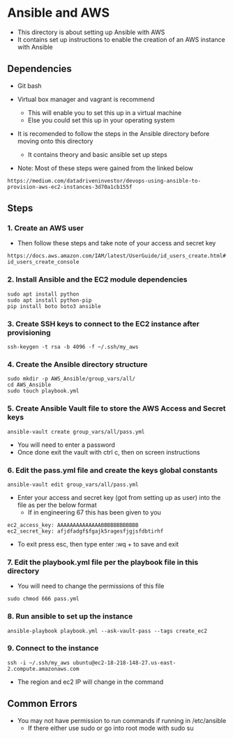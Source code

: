 # Ansible and AWS

- This directory is about setting up Ansible with AWS
- It contains set up instructions to enable the creation of an AWS instance with Ansible

## Dependencies

- Git bash
- Virtual box manager and vagrant is recommend
	- This will enable you to set this up in a virtual machine
	- Else you could set this up in your operating system

- It is recomended to follow the steps in the Ansible directory before moving onto this directory
	- It contains theory and basic ansible set up steps

- Note: Most of these steps were gained from the linked below

```https://medium.com/datadriveninvestor/devops-using-ansible-to-provision-aws-ec2-instances-3d70a1cb155f```

## Steps

### 1. Create an AWS user

- Then follow these steps and take note of your access and secret key

```https://docs.aws.amazon.com/IAM/latest/UserGuide/id_users_create.html#id_users_create_console```

### 2. Install Ansible and the EC2 module dependencies

```
sudo apt install python
sudo apt install python-pip
pip install boto boto3 ansible
```

### 3. Create SSH keys to connect to the EC2 instance after provisioning

```ssh-keygen -t rsa -b 4096 -f ~/.ssh/my_aws```

### 4. Create the Ansible directory structure

```
sudo mkdir -p AWS_Ansible/group_vars/all/
cd AWS_Ansible
sudo touch playbook.yml
```

### 5. Create Ansible Vault file to store the AWS Access and Secret keys

```ansible-vault create group_vars/all/pass.yml```

- You will need to enter a password
- Once done exit the vault with ctrl c, then on screen instructions

### 6. Edit the pass.yml file and create the keys global constants

```ansible-vault edit group_vars/all/pass.yml```

- Enter your access and secret key (got from setting up as user) into the file as per the below format
	- If in engineering 67 this has been given to you

```
ec2_access_key: AAAAAAAAAAAAAABBBBBBBBBBBB                                      
ec2_secret_key: afjdfadgf$fgajk5ragesfjgjsfdbtirhf
```

- To exit press esc, then type enter :wq + <Enter> to save and exit

### 7. Edit the playbook.yml file per the playbook file in this directory

- You will need to change the permissions of this file

```sudo chmod 666 pass.yml```

### 8. Run ansible to set up the instance

```ansible-playbook playbook.yml --ask-vault-pass --tags create_ec2```

### 9. Connect to the instance

```ssh -i ~/.ssh/my_aws ubuntu@ec2-18-218-148-27.us-east-2.compute.amazonaws.com```

- The region and ec2 IP will change in the command


## Common Errors

- You may not have permission to run commands if running in /etc/ansible
	- If there either use sudo or go into root mode with sudo su
